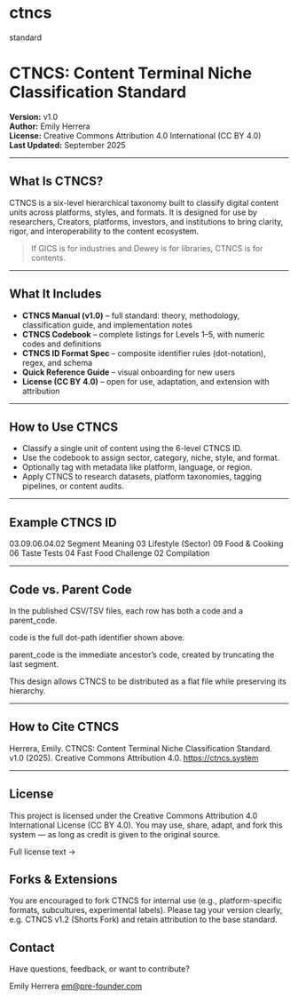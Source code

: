 # ctncs
standard

# CTNCS: Content Terminal Niche Classification Standard

**Version:** v1.0  
**Author:** Emily Herrera  
**License:** Creative Commons Attribution 4.0 International (CC BY 4.0)  
**Last Updated:** September 2025

---

## What Is CTNCS?

CTNCS is a six-level hierarchical taxonomy built to classify digital content units across platforms, styles, and formats. It is designed for use by researchers, Creators, platforms, investors, and institutions to bring clarity, rigor, and interoperability to the content ecosystem.

> If GICS is for industries and Dewey is for libraries, CTNCS is for contents.

---

## What It Includes

- **CTNCS Manual (v1.0)** – full standard: theory, methodology, classification guide, and implementation notes  
- **CTNCS Codebook** – complete listings for Levels 1–5, with numeric codes and definitions  
- **CTNCS ID Format Spec** – composite identifier rules (dot-notation), regex, and schema  
- **Quick Reference Guide** – visual onboarding for new users  
- **License (CC BY 4.0)** – open for use, adaptation, and extension with attribution  

---

## How to Use CTNCS

- Classify a single unit of content using the 6-level CTNCS ID.  
- Use the codebook to assign sector, category, niche, style, and format.  
- Optionally tag with metadata like platform, language, or region.  
- Apply CTNCS to research datasets, platform taxonomies, tagging pipelines, or content audits.  

---

## Example CTNCS ID

03.09.06.04.02
Segment	Meaning
03	Lifestyle (Sector)
09	Food & Cooking
06	Taste Tests
04	Fast Food Challenge
02	Compilation

---

## Code vs. Parent Code
In the published CSV/TSV files, each row has both a code and a parent_code.

code is the full dot-path identifier shown above.

parent_code is the immediate ancestor’s code, created by truncating the last segment.

This design allows CTNCS to be distributed as a flat file while preserving its hierarchy.

---

## How to Cite CTNCS
Herrera, Emily. CTNCS: Content Terminal Niche Classification Standard. v1.0 (2025).
Creative Commons Attribution 4.0. https://ctncs.system

---

## License
This project is licensed under the Creative Commons Attribution 4.0 International License (CC BY 4.0).
You may use, share, adapt, and fork this system — as long as credit is given to the original source.

Full license text →

## Forks & Extensions
You are encouraged to fork CTNCS for internal use (e.g., platform-specific formats, subcultures, experimental labels).
Please tag your version clearly, e.g. CTNCS v1.2 (Shorts Fork) and retain attribution to the base standard.

## Contact
Have questions, feedback, or want to contribute?

Emily Herrera
em@pre-founder.com
